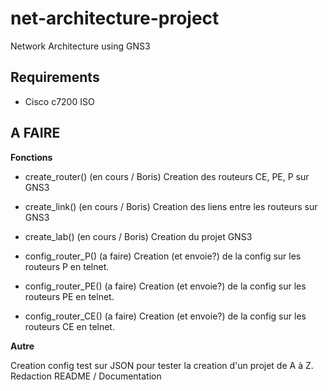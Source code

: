 # net-architecture-project
Network Architecture using GNS3

## Requirements
* Cisco c7200 ISO

## A FAIRE

**Fonctions**

- create_router() (en cours / Boris)
Creation des routeurs CE, PE, P sur GNS3

- create_link() (en cours / Boris)
Creation des liens entre les routeurs sur GNS3

- create_lab() (en cours / Boris)
Creation du projet GNS3

- config_router_P() (a faire)
Creation (et envoie?) de la config sur les routeurs P en telnet.

- config_router_PE() (a faire)
Creation (et envoie?) de la config sur les routeurs PE en telnet.

- config_router_CE() (a faire)
Creation (et envoie?) de la config sur les routeurs CE en telnet.

**Autre**

Creation config test sur JSON pour tester la creation d'un projet de A à Z.
Redaction README / Documentation
